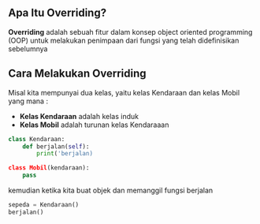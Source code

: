 ## Apa Itu Overriding?
 **Overriding** adalah sebuah fitur dalam konsep object oriented programming (OOP) untuk melakukan penimpaan dari fungsi yang telah didefinisikan sebelumnya

## Cara Melakukan Overriding

Misal kita mempunyai dua kelas, yaitu kelas Kendaraan dan kelas Mobil yang mana :
- **Kelas Kendaraan** adalah kelas induk
- **Kelas Mobil** adalah turunan kelas Kendaraaan

```Python
class Kendaraan:
    def berjalan(self):
        print('berjalan)

class Mobil(kendaraan):
    pass
```
kemudian ketika kita buat objek dan memanggil fungsi berjalan
```Python
sepeda = Kendaraan()
berjalan()
```